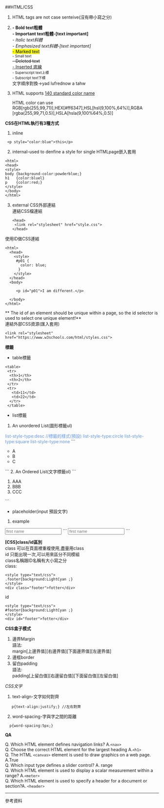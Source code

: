 ##HTML/CSS      

1. HTML tags are not case senteive(沒有帶小寫之分)   
2.   
   <b> - Bold text粗體 </b>    
   <strong> - Important text粗體-[text important]  </strong>   
   <i> - Italic text斜體 </i>   
   <em> - Emphasized text斜體-[text important] </em>   
   <mark> - Marked text </mark>   
   <small> - Small text </small>   
   <del> - Deleted text </del>  
   <ins> - Inserted 底線 </ins>   
   <sup> - Superscript text上標 </sup>  
   <sub> - Subscript text下標 </sub><br>
   文字順序對換-><bdo dir="rtl">what a wonderful day</bdo>      

3. HTML supports [140 standard color name](https://www.w3schools.com/colors/colors_names.asp)   

   HTML color can use RGB[rgb(255,99,71)],HEX[#ff6347],HSL[hsl(9,100%,64%)],RGBA [rgba(255,99,71,0.5)],HSLA[hsla(9,100%64%,0.5)]   

**CSS在HTML執行有3種方式**   
1. inline   
```
 <p style="color:blue">this</p>
```
2. internal-used to denfine a style for single HTMLpage嵌入套用      
```
<html>
<head>
<style>
body {background-color:powderblue;}
h1   {color:bluel}
p    {color:red;}
</style>
</body>
</html>
```
3. external CSS外部連結   
   連結CSS檔連結 
   ```
   <head>
    <link rel="stylesheet" href="style.css">
   </head>
   ```
  使用ID做CSS連結  

  ```
  <html>
    <head>
      <style>
       #p01 {
         color: blue;
        }
      </style>
    </head>
    <body>

       <p id="p01">I am different.</p>

    </body>
</html>
  ```
  
** The id of an element should be unique within a page, so the id selector is used to select one unique element!**  
連結外部CSS資源(匯入套用)
```
<link rel="stylesheet" href="https://www.w3schools.com/html/styles.css">
```
**標籤**   
* table標籤   
```
<table> 
 <tr>
  <th>1</th>
  <th>2</th>
 </tr>
 <tr>
   <td>11</td>
   <td>22</td>
  </tr>
 </table>
```
* list標籤  
 1. An unordered List(圖形標籤ul)   
<font color="cornflowerblue">
list-style-type:desc //標籤的樣式(預設)   
list-style-type:circle   
list-style-type:square   
list-style-type:none
</font>   
```
<ul style="list-style-type:circle">
  <li>A</li>
  <li>B</li>
  <li>C</li>
</ul>
```
 2. An Ordered List(文字標籤ol)   
```
<ol type="1">
 <li>AAA</li>   
 <li>BBB</li>
 <li>CCC</li>
</ol>
```

* placeholder(input 預設文字)   
 1. example   
<input type="text" name="fname" placeholder="first name">   
```
<input type="text" name="fname" placeholder="first name">  
```

**[CSS]class/id區別**   
class 可以在頁面裡重複使用,盡量用class   
id 只能出現一次,可以用來區分不同模組  
class名稱跟ID名稱有大小寫之分    
class:
```   
<style type="text/css">
.footer{background:LightCyan ;}
</style>
<div class="footer">fotter</div>
```
id
```   
<style type="text/css">
#footer{background:LightCyan ;}
</style>
<div id="footer">fotter</div>
```

**CSS盒子模式**   


1. 邊界Margin   
   語法:   
   margin[上邊界值][右邊界值][下面邊界值][左邊界值]   
2. 邊框border   
3. 留白padding   
   語法:   
   padding[上留白值][右邊留白值][下面留白值][左留白值]
   
*CSS文字*
1. text-align-文字如何對齊  
``` 
   p{text-align:justify;} //左右對齊
```
2. word-spacing-字與字之間的距離
```
  p{word-spacing:5px;}
```

**QA**   
 
Q. Which HTML element defines navigation links? A.```<nav>```   
Q. Choose the correct HTML element for the largest heading A.```<h1>```   
Q. The HTML ```<canvas>``` element is used to draw graphics on a web page. A.True  
Q. Which input type defines a slider control?  A. range   
Q. Which HTML element is used to display a scalar measurement within a range? A.```<meter>```   
Q. Which HTML element is used to specify a header for a document or section?A. ```<header>```
 


---
參考資料   

